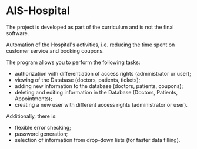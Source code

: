 # AIS-Hospital
The project is developed as part of the curriculum and is not the final software.

Automation of the Hospital's activities, i.e. reducing the time spent on customer service and booking coupons.

The program allows you to perform the following tasks:
- authorization with differentiation of access rights (administrator or user);
- viewing of the Database (doctors, patients, tickets);
- adding new information to the database (doctors, patients, coupons);
- deleting and editing information in the Database (Doctors, Patients, Appointments);
- creating a new user with different access rights (administrator or user).

Additionally, there is:
- flexible error checking;
- password generation;
- selection of information from drop-down lists (for faster data filling).

